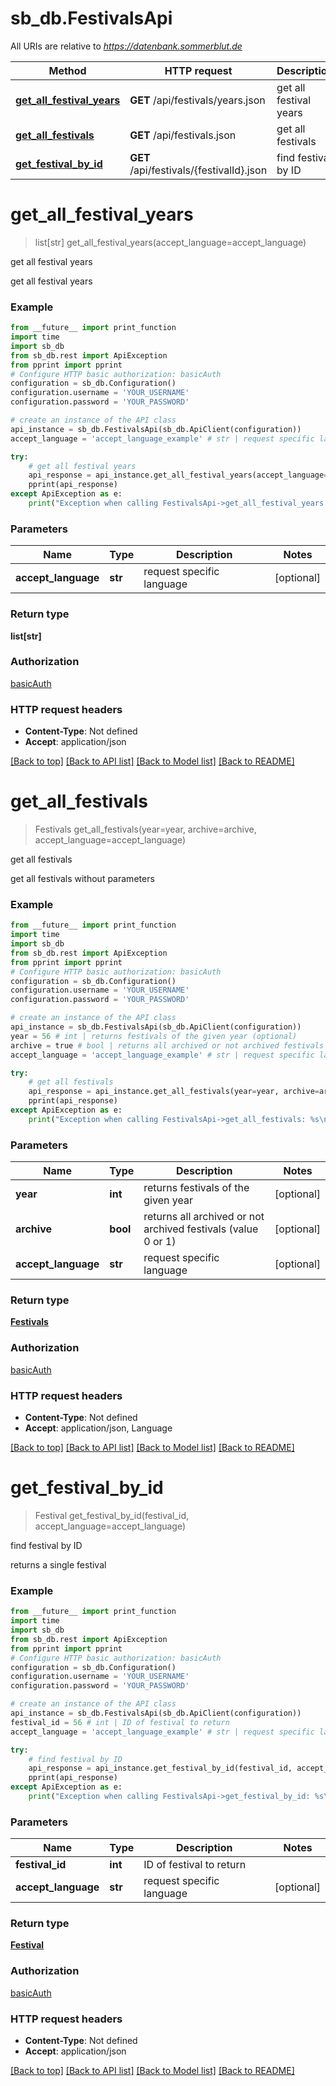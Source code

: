 # sb_db.FestivalsApi

All URIs are relative to *https://datenbank.sommerblut.de*

Method | HTTP request | Description
------------- | ------------- | -------------
[**get_all_festival_years**](FestivalsApi.md#get_all_festival_years) | **GET** /api/festivals/years.json | get all festival years
[**get_all_festivals**](FestivalsApi.md#get_all_festivals) | **GET** /api/festivals.json | get all festivals
[**get_festival_by_id**](FestivalsApi.md#get_festival_by_id) | **GET** /api/festivals/{festivalId}.json | find festival by ID

# **get_all_festival_years**
> list[str] get_all_festival_years(accept_language=accept_language)

get all festival years

get all festival years

### Example
```python
from __future__ import print_function
import time
import sb_db
from sb_db.rest import ApiException
from pprint import pprint
# Configure HTTP basic authorization: basicAuth
configuration = sb_db.Configuration()
configuration.username = 'YOUR_USERNAME'
configuration.password = 'YOUR_PASSWORD'

# create an instance of the API class
api_instance = sb_db.FestivalsApi(sb_db.ApiClient(configuration))
accept_language = 'accept_language_example' # str | request specific language (optional)

try:
    # get all festival years
    api_response = api_instance.get_all_festival_years(accept_language=accept_language)
    pprint(api_response)
except ApiException as e:
    print("Exception when calling FestivalsApi->get_all_festival_years: %s\n" % e)
```

### Parameters

Name | Type | Description  | Notes
------------- | ------------- | ------------- | -------------
 **accept_language** | **str**| request specific language | [optional] 

### Return type

**list[str]**

### Authorization

[basicAuth](../README.md#basicAuth)

### HTTP request headers

 - **Content-Type**: Not defined
 - **Accept**: application/json

[[Back to top]](#) [[Back to API list]](../README.md#documentation-for-api-endpoints) [[Back to Model list]](../README.md#documentation-for-models) [[Back to README]](../README.md)

# **get_all_festivals**
> Festivals get_all_festivals(year=year, archive=archive, accept_language=accept_language)

get all festivals

get all festivals without parameters

### Example
```python
from __future__ import print_function
import time
import sb_db
from sb_db.rest import ApiException
from pprint import pprint
# Configure HTTP basic authorization: basicAuth
configuration = sb_db.Configuration()
configuration.username = 'YOUR_USERNAME'
configuration.password = 'YOUR_PASSWORD'

# create an instance of the API class
api_instance = sb_db.FestivalsApi(sb_db.ApiClient(configuration))
year = 56 # int | returns festivals of the given year (optional)
archive = true # bool | returns all archived or not archived festivals (value 0 or 1) (optional)
accept_language = 'accept_language_example' # str | request specific language (optional)

try:
    # get all festivals
    api_response = api_instance.get_all_festivals(year=year, archive=archive, accept_language=accept_language)
    pprint(api_response)
except ApiException as e:
    print("Exception when calling FestivalsApi->get_all_festivals: %s\n" % e)
```

### Parameters

Name | Type | Description  | Notes
------------- | ------------- | ------------- | -------------
 **year** | **int**| returns festivals of the given year | [optional] 
 **archive** | **bool**| returns all archived or not archived festivals (value 0 or 1) | [optional] 
 **accept_language** | **str**| request specific language | [optional] 

### Return type

[**Festivals**](Festivals.md)

### Authorization

[basicAuth](../README.md#basicAuth)

### HTTP request headers

 - **Content-Type**: Not defined
 - **Accept**: application/json, Language

[[Back to top]](#) [[Back to API list]](../README.md#documentation-for-api-endpoints) [[Back to Model list]](../README.md#documentation-for-models) [[Back to README]](../README.md)

# **get_festival_by_id**
> Festival get_festival_by_id(festival_id, accept_language=accept_language)

find festival by ID

returns a single festival

### Example
```python
from __future__ import print_function
import time
import sb_db
from sb_db.rest import ApiException
from pprint import pprint
# Configure HTTP basic authorization: basicAuth
configuration = sb_db.Configuration()
configuration.username = 'YOUR_USERNAME'
configuration.password = 'YOUR_PASSWORD'

# create an instance of the API class
api_instance = sb_db.FestivalsApi(sb_db.ApiClient(configuration))
festival_id = 56 # int | ID of festival to return
accept_language = 'accept_language_example' # str | request specific language (optional)

try:
    # find festival by ID
    api_response = api_instance.get_festival_by_id(festival_id, accept_language=accept_language)
    pprint(api_response)
except ApiException as e:
    print("Exception when calling FestivalsApi->get_festival_by_id: %s\n" % e)
```

### Parameters

Name | Type | Description  | Notes
------------- | ------------- | ------------- | -------------
 **festival_id** | **int**| ID of festival to return | 
 **accept_language** | **str**| request specific language | [optional] 

### Return type

[**Festival**](Festival.md)

### Authorization

[basicAuth](../README.md#basicAuth)

### HTTP request headers

 - **Content-Type**: Not defined
 - **Accept**: application/json

[[Back to top]](#) [[Back to API list]](../README.md#documentation-for-api-endpoints) [[Back to Model list]](../README.md#documentation-for-models) [[Back to README]](../README.md)

